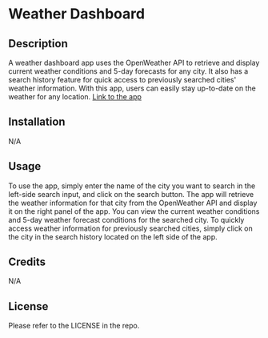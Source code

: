 # Weather Dashboard

## Description

A weather dashboard app uses the OpenWeather API to retrieve and display current weather conditions and 5-day forecasts for any city. It also has a search history feature for quick access to previously searched cities' weather information. With this app, users can easily stay up-to-date on the weather for any location.
[Link to the app](https://adriwg.github.io/weather-dashboard/)

## Installation

N/A


## Usage

To use the app, simply enter the name of the city you want to search in the left-side search input, and click on the search button. The app will retrieve the weather information for that city from the OpenWeather API and display it on the right panel of the app. You can view the current weather conditions and 5-day weather forecast conditions for the searched city. To quickly access weather information for previously searched cities, simply click on the city in the search history located on the left side of the app.  


## Credits

N/A


## License

Please refer to the LICENSE in the repo.